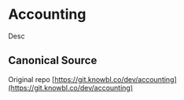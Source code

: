 # Accounting

Desc

## Canonical Source

Original repo [https://git.knowbl.co/dev/accounting](https://git.knowbl.co/dev/accounting)